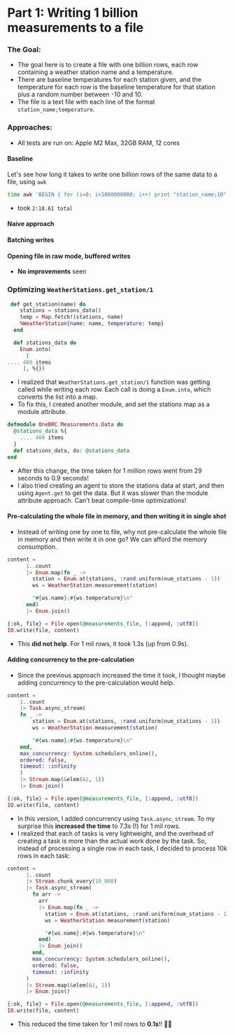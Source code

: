 # Part 1: Writing 1 billion measurements to a file

### The Goal:

- The goal here is to create a file with one billion rows, each row containing a weather station name and a temperature.
- There are baseline temperatures for each station given, and the temperature for each row is the baseline temperature for that station plus a random number between -10 and 10.
- The file is a text file with each line of the format `station_name;temperature`.

### Approaches:

- All tests are run on: Apple M2 Max, 32GB RAM, 12 cores

#### Baseline

Let's see how long it takes to write one billion rows of the same data to a file, using `awk`

```sh
time awk 'BEGIN { for (i=0; i<1000000000; i++) print "station_name;10" }' > data.txt
```

- took `2:18.61 total`

#### Naive approach

#### Batching writes

#### Opening file in raw mode, buffered writes

- **No improvements** seen

### Optimizing `WeatherStations.get_station/1`

```elixir
 def get_station(name) do
    stations = stations_data()
    temp = Map.fetch!(stations, name)
    %WeatherStation{name: name, temperature: temp}
  end

  def stations_data do
    Enum.into(
      [
.... 400 items
     ], %{})
```

- I realized that `WeatherStations.get_station/1` function was getting called while writing each row. Each call is doing a `Enum.into`, which converts the list into a map.
- To fix this, I created another module, and set the stations map as a module attribute.

```elixir
defmodule OneBRC.Measurements.Data do
  @stations_data %{
    .... 400 items
  }
  def stations_data, do: @stations_data
end
```

- After this change, the time taken for 1 million rows went from 29 seconds to 0.9 seconds!
- I also tried creating an agent to store the stations data at start, and then using `Agent.get` to get the data. But it was slower than the module attribute approach. Can't beat compile-time optimizations!

#### Pre-calculating the whole file in memory, and then writing it in single shot

- Instead of writing one by one to file, why not pre-calculate the whole file in memory and then write it in one go? We can afford the memory consumption.

```elixir
content =
      1..count
      |> Enum.map(fn _ ->
        station = Enum.at(stations, :rand.uniform(num_stations - 1))
        ws = WeatherStation.measurement(station)

        "#{ws.name};#{ws.temperature}\n"
      end)
      |> Enum.join()

{:ok, file} = File.open(@measurements_file, [:append, :utf8])
IO.write(file, content)
```

- This **did not help**. For 1 mil rows, it took 1.3s (up from 0.9s).

#### Adding concurrency to the pre-calculation

- Since the previous approach increased the time it took, I thought maybe adding concurrency to the pre-calculation would help.

```elixir
content =
    1..count
    |> Task.async_stream(
    fn _ ->
        station = Enum.at(stations, :rand.uniform(num_stations - 1))
        ws = WeatherStation.measurement(station)

        "#{ws.name};#{ws.temperature}\n"
    end,
    max_concurrency: System.schedulers_online(),
    ordered: false,
    timeout: :infinity
    )
    |> Stream.map(&elem(&1, 1))
    |> Enum.join()

{:ok, file} = File.open(@measurements_file, [:append, :utf8])
IO.write(file, content)
```

- In this version, I added concurrency using `Task.async_stream`. To my surprise this **increased the time** to 7.3s (!) for 1 mil rows.
- I realized that each of tasks is very lightweight, and the overhead of creating a task is more than the actual work done by the task. So, instead of processing a single row in each task, I decided to process 10k rows in each task:

```elixir
content =
      1..count
      |> Stream.chunk_every(10_000)
      |> Task.async_stream(
        fn arr ->
          arr
          |> Enum.map(fn _ ->
            station = Enum.at(stations, :rand.uniform(num_stations - 1))
            ws = WeatherStation.measurement(station)

            "#{ws.name};#{ws.temperature}\n"
          end)
          |> Enum.join()
        end,
        max_concurrency: System.schedulers_online(),
        ordered: false,
        timeout: :infinity
      )
      |> Stream.map(&elem(&1, 1))
      |> Enum.join()

{:ok, file} = File.open(@measurements_file, [:append, :utf8])
IO.write(file, content)
```

- This reduced the time taken for 1 mil rows to **0.1s**!! 🎉🥳
